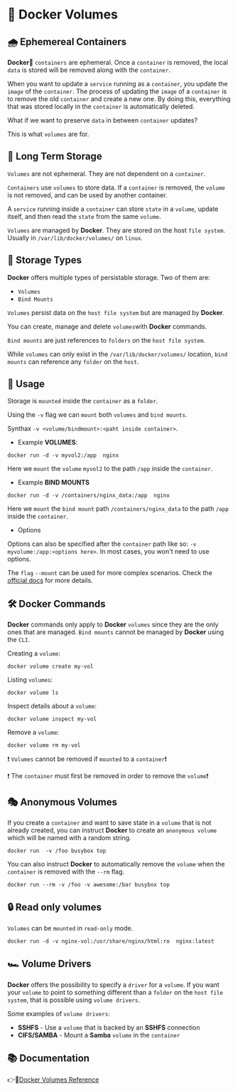 #   :closed_book: Docker Volumes 

## :cloud_with_rain: Ephemereal Containers

**Docker**:whale2: `containers` are ephemeral. Once a `container` is removed, the local `data` is stored will be removed along with the `container`. 

When you want to update a `service` running as a `container`, you update the `image` of the `container`.
The process of updating the `image` of a `container` is to remove the old `container` and create a new one.
By doing this, everything that was stored locally in the `container` is automatically deleted. 

What if we want to preserve `data` in between `container` updates?

This is what `volumes` are for.

## :floppy_disk: Long Term Storage

`Volumes` are not ephemeral. They are not dependent on a `container`. 

`Containers` use `volumes` to store data. If a `container` is removed, the `volume` is not removed, 
and can be used by another container. 

A `service` running inside a `container` can store `state` in a `volume`, update itself, and then read the `state` from the same `volume`.

`Volumes` are managed by **Docker**. They are stored on the host `file system`. Usually in `/var/lib/docker/volumes/` on `linux`.

##  :abacus: Storage Types

**Docker** offers multiple types of persistable storage. Two of them are:
* `Volumes`
* `Bind Mounts`

`Volumes` persist data on the `host file system` but are managed by **Docker**. 

You can create, manage and delete `volumes`with **Docker** commands.

`Bind mounts` are just references to `folders` on the `host file system`. 

While `volumes` can only exist in the `/var/lib/docker/volumes/` location, `bind mounts` can reference any `folder` on the `host`.

##  :wrench: Usage

Storage is `mounted` inside the `container` as a `folder`.

Using the `-v` flag we can `mount` both `volumes` and `bind mounts`.

Synthax `-v <volume/bindmount>:<paht inside container>`.

* Example **VOLUMES**:
```
docker run -d -v myvol2:/app  nginx
```
Here we `mount` the `volume` `myvol2` to the path `/app` inside the `container`.

* Example **BIND MOUNTS**

```
docker run -d -v /containers/nginx_data:/app  nginx
```
Here we `mount` the `bind mount` path `/containers/nginx_data` to the path `/app` inside the `container`.

* Options

Options can also be specified after the `container` path like so: `-v myvolume:/app:<options here>`.
In most cases, you won't need to use options.

The `flag` `--mount` can be used for more complex scenarios. Check the [official docs](https://docs.docker.com/storage/volumes/) for more details.

##  :hammer_and_wrench: Docker Commands

**Docker** commands only apply to **Docker** `volumes` since they are the only ones that are managed. `Bind mounts` cannot be managed by **Docker** using the `CLI`.

Creating a `volume`:
```
docker volume create my-vol
```

Listing `volumes`:
```
docker volume ls
```

Inspect details about a `volume`:
```
docker volume inspect my-vol
```

Remove a `volume`:
```
docker volume rm my-vol
```

:exclamation: `Volumes` cannot be removed if `mounted` to a `container`:exclamation: 

:exclamation: The `container` must first be removed in order to remove the `volume`:exclamation:

## :performing_arts: Anonymous Volumes

If you create a `container` and want to save state in a `volume` that is not already created, you can instruct **Docker** to create an `anonymous volume` which will be named with a random string.

```
docker run  -v /foo busybox top
```

You can also instruct **Docker** to automatically remove the `volume` when the `container` is removed with the `--rm` flag.

```
docker run --rm -v /foo -v awesome:/bar busybox top
```

## :lock: Read only volumes

`Volumes` can be `mounted` in `read-only` mode.
```
docker run -d -v nginx-vol:/usr/share/nginx/html:ro  nginx:latest
```

##  :racing_car: Volume Drivers

**Docker** offers the possibility to specify a `driver` for a `volume`. If you want your `volume` to point to something different than a `folder` on the `host file system`, that is possible using `volume drivers`.

Some examples of `volume drivers`:
* **SSHFS** - Use a `volume` that is backed by an **SSHFS** connection
* **CIFS/SAMBA** - Mount a **Samba** `volume` in the `container`


## :books: Documentation

:point_right::link:[Docker Volumes Reference](https://docs.docker.com/storage/volumes/)

